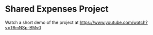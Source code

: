 # Shared Expenses Project

Watch a short demo of the project at https://www.youtube.com/watch?v=T6mNSp-BMv0
